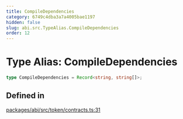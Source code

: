 ```yaml
---
title: CompileDependencies
category: 6749c4dba3a7a4005bae1197
hidden: false
slug: abi.src.TypeAlias.CompileDependencies
order: 12
---
```


# Type Alias: CompileDependencies

```ts
type CompileDependencies = Record<string, string[]>;
```

## Defined in

[packages/abi/src/token/contracts.ts:31](https://github.com/zkcloudworker/minatokens-lib/blob/main/packages/abi/src/token/contracts.ts#L31)

